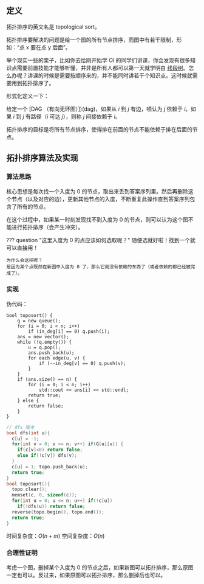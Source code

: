 ## 定义

拓扑排序的英文名是 topological sort。

拓扑排序要解决的问题是给一个图的所有节点排序，而图中有若干限制，形如：“点 x 要在点 y 后面”。

举个现实一些的栗子，比如你去给刚开始学 OI 的同学们讲课，你会发现有很多知识点需要前置技能才能够听懂，并非是所有人都可以第一天就学明白 [线段树](/data-structure/intermediate/segment)。怎么办呢？讲课的时候是需要按顺序来的，并不能同时讲若干个知识点。这时候就需要用到拓扑排序了。

形式化定义一下：

给定一个 [DAG （有向无环图）])(dag)，如果从 $i$ 到 $j$ 有边，啧认为 $j$ 依赖于 $i$。如果 $i$ 到 $j$ 有路径（$i$ 可达 $j$），则称 $j$ 间接依赖于 $i$。

拓扑排序的目标是将所有节点排序，使得排在前面的节点不能依赖于排在后面的节点。

## 拓扑排序算法及实现

### 算法思路

核心思想是每次找一个入度为 0 的节点，取出来丢到答案序列里。然后再删除这个节点（以及对应的边），更新其他节点的入度，不断重复此操作直到答案序列包含了所有的节点。

在这个过程中，如果某一时刻发现找不到入度为 0 的节点，则可以认为这个图不能进行拓扑排序（会产生冲突）。

??? question "这里入度为 0 的点应该如何选取呢？"
    随便选就好啦！找到一个就可以直接用！

    为什么会这样呢？
    是因为某个点既然在新图中入度为 0 了，那么它就没有依赖的东西了（或者依赖的都已经被完成了）。

### 实现

伪代码：

    bool toposort() {
    	q = new queue();
    	for (i = 0; i < n; i++)
    		if (in_deg[i] == 0) q.push(i);
    	ans = new vector();
    	while (!q.empty()) {
    		u = q.pop();
    		ans.push_back(u);
    		for each edge(u, v) {
    			if (--in_deg[v] == 0) q.push(v);
    		}
    	}
    	if (ans.size() == n) {
    		for (i = 0; i < n; i++)
    			std::cout << ans[i] << std::endl;
    		return true;
    	} else {
    		return false;
    	}
    }

```c++
// dfs 版本
bool dfs(int u){
  c[u] = -1;
  for(int v = 0; v <= n; v++) if(G[u][v]) {
    if(c[v]<0) return false;
    else if(!c[v]) dfs(v);
  }
  c[u] = 1; topo.push_back(u);
  return true;
}
bool toposort(){
  topo.clear();
  memset(c, 0, sizeof(c));
  for(int u = 0; u <= n; u++) if(!c[u])
    if(!dfs(u)) return false;
  reverse(topo.begin(), topo.end());
  return true;
}
```

时间复杂度：$O(n+m)$
空间复杂度：$O(n)$

### 合理性证明

考虑一个图，删掉某个入度为 0 的节点之后，如果新图可以拓扑排序，那么原图一定也可以。反过来，如果原图可以拓扑排序，那么删掉后也可以。
